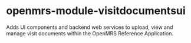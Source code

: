 # openmrs-module-visitdocumentsui
Adds UI components and backend web services to upload, view and manage visit documents within the OpenMRS Reference Application.